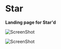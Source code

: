 # Star
<b> Landing page for Star'd </b>

![ScreenShot](https://cloud.githubusercontent.com/assets/10760450/12383665/9f480840-bd5d-11e5-810b-0aff6d96bd6d.png)


![ScreenShot](https://cloud.githubusercontent.com/assets/10760450/12383675/b8998dfa-bd5d-11e5-95fb-af734b07d8fa.png)

